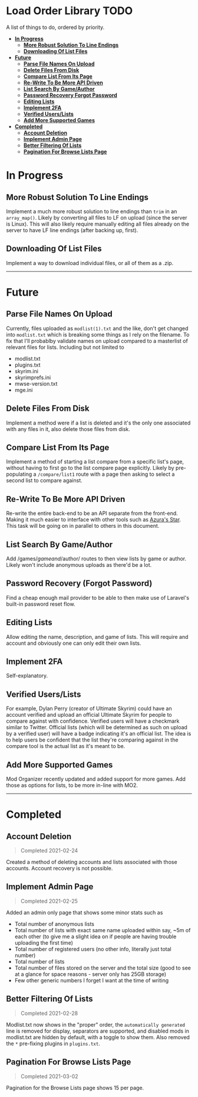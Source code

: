 # Load Order Library TODO

A list of things to do, ordered by priority.

<!-- TOC depthfrom:1 depthto:2 -->

- [**In Progress**](#in-progress)
	- [**More Robust Solution To Line Endings**](#more-robust-solution-to-line-endings)
	- [**Downloading Of List Files**](#downloading-of-list-files)
- [**Future**](#future)
	- [**Parse File Names On Upload**](#parse-file-names-on-upload)
	- [**Delete Files From Disk**](#delete-files-from-disk)
	- [**Compare List From Its Page**](#compare-list-from-its-page)
	- [**Re-Write To Be More API Driven**](#re-write-to-be-more-api-driven)
	- [**List Search By Game/Author**](#list-search-by-gameauthor)
	- [**Password Recovery Forgot Password**](#password-recovery-forgot-password)
	- [**Editing Lists**](#editing-lists)
	- [**Implement 2FA**](#implement-2fa)
	- [**Verified Users/Lists**](#verified-userslists)
	- [**Add More Supported Games**](#add-more-supported-games)
- [**Completed**](#completed)
	- [**Account Deletion**](#account-deletion)
	- [**Implement Admin Page**](#implement-admin-page)
	- [**Better Filtering Of Lists**](#better-filtering-of-lists)
	- [**Pagination For Browse Lists Page**](#pagination-for-browse-lists-page)

<!-- /TOC -->

# **In Progress**

## **More Robust Solution To Line Endings**

Implement a much more robust solution to line endings than `trim` in an `array_map()`. Likely by converting all files to LF on upload (since the server is Linux). This will also likely require manually editing all files already on the server to have LF line endings (after backing up, first).

## **Downloading Of List Files**

Implement a way to download individual files, or all of them as a .zip.

---

# **Future**

## **Parse File Names On Upload**

Currently, files uploaded as `modlist(1).txt` and the like, don't get changed into `modlist.txt` which is breaking some things as I rely on the filename. To fix that I'll probablby validate names on upload compared to a masterlist of relevant files for lists. Including but not limited to

-   modlist.txt
-   plugins.txt
-   skyrim.ini
-   skyrimprefs.ini
-   mwse-version.txt
-   mge.ini

## **Delete Files From Disk**

Implement a method were if a list is deleted and it's the only one associated with any files in it, also delete those files from disk.

## **Compare List From Its Page**

Implement a method of starting a list compare from a specific list's page, without having to first go to the list compare page explicitly. Likely by pre-populating a `/compare/list1` route with a page then asking to select a second list to compare against.

## **Re-Write To Be More API Driven**

Re-write the entire back-end to be an API separate from the front-end. Making it much easier to interface with other tools such as [Azura's Star](https://github.com/RingComics/azuras-start). This task will be going on in parallel to others in this document.

## **List Search By Game/Author**

Add /games/$game and /$author/ routes to then view lists by game or author. Likely won't include anonymous uploads as there'd be a lot.

## **Password Recovery (Forgot Password)**

Find a cheap enough mail provider to be able to then make use of Laravel's built-in password reset flow.

## **Editing Lists**

Allow editing the name, description, and game of lists. This will require and account and obviously one can only edit their own lists.

## **Implement 2FA**

Self-explanatory.

## **Verified Users/Lists**

For example, Dylan Perry (creator of Ultimate Skyrim) could have an account verified and upload an official Ultimate Skyrim for people to compare against with confidence. Verified users will have a checkmark similar to Twitter. Official lists (which will be determined as such on upload by a verified user) will have a badge indicating it's an official list. The idea is to help users be confident that the list they're comparing against in the compare tool is the actual list as it's meant to be.

## **Add More Supported Games**

Mod Organizer recently updated and added support for more games. Add those as options for lists, to be more in-line with MO2.

---

# **Completed**

## **Account Deletion**

> Completed 2021-02-24

Created a method of deleting accounts and lists associated with those accounts. Account recovery is not possible.

## **Implement Admin Page**
> Completed 2021-02-25

Added an admin only page that shows some minor stats such as

-   Total number of anonymous lists
-   Total number of lists with exact same name uploaded within say, ~5m of each other (to give me a slight idea on if people are having trouble uploading the first time)
-   Total number of registered users (no other info, literally just total number)
-   Total number of lists
-   Total number of files stored on the server and the total size (good to see at a glance for space reasons - server only has 25GB storage)
-   Few other generic numbers I forget I want at the time of writing

## **Better Filtering Of Lists**
> Completed 2021-02-28

Modlist.txt now shows in the "proper" order, the `automatically generated` line is removed for display, separators are supported, and disabled mods in modlist.txt are hidden by default, with a toggle to show them. Also removed the `*` pre-fixing plugins in `plugins.txt`.

## **Pagination For Browse Lists Page**
> Completed 2021-03-02

Pagination for the Browse Lists page shows 15 per page.